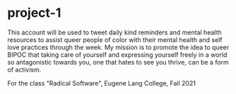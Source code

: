 # project-1
This account will be used to tweet daily kind reminders and mental health resources to assist queer people of color with their mental health and self love practices through the week. My mission is to promote the idea to queer BIPOC that taking care of yourself and expressing yourself freely in a world so antagonistic towards you, one that hates to see you thrive, can be a form of activism.

For the class "Radical Software", Eugene Lang College, Fall 2021
